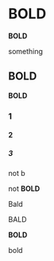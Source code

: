 # **BOLD**

**BOLD**

something

## **BOLD**

**BOLD**

### 1

#### 2

##### 3

not b

not **BOLD**

Bald

BALD

**BOLD**

bold
